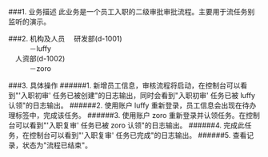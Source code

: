 
###1. 业务描述
此业务是一个员工入职的二级审批审批流程。主要用于流任务别监听的演示。

###2. 机构及人员
&emsp;研发部(d-1001)<br/>
&emsp;&emsp;&emsp;－luffy<br/>
&emsp;人资部(d-1002)<br/>
&emsp;&emsp;&emsp;－zoro

###3. 具体操作
######1. 新增员工信息，审核流程将启动，在控制台可以看到"'入职初审' 任务已被创建"的日志输出，同时会看到"入职初审' 任务已被 luffy 认领"的日志输出。
######2. 使用账户 luffy 重新登录，员工信息会出现在待办理标签中，完成该任务。
######3. 使用账户 zoro 重新登录并认领任务。在控制台可以看到"'入职复审' 任务已被 zoro 认领"的日志输出。
######4. 完成此任务，在控制台可以看到"'入职复审' 任务已完成"的日志输出。
######5. 查看记录，状态为"流程已结束"。